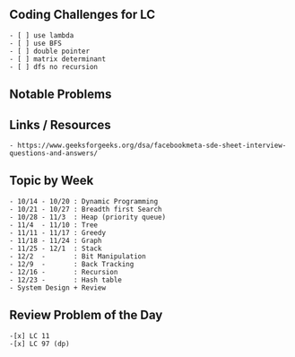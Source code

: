 ## Coding Challenges for LC
    - [ ] use lambda 
    - [ ] use BFS 
    - [ ] double pointer 
    - [ ] matrix determinant 
    - [ ] dfs no recursion

## Notable Problems

## Links / Resources 
    - https://www.geeksforgeeks.org/dsa/facebookmeta-sde-sheet-interview-questions-and-answers/

## Topic by Week
    - 10/14 - 10/20 : Dynamic Programming
    - 10/21 - 10/27 : Breadth first Search
    - 10/28 - 11/3  : Heap (priority queue)
    - 11/4  - 11/10 : Tree
    - 11/11 - 11/17 : Greedy
    - 11/18 - 11/24 : Graph
    - 11/25 - 12/1  : Stack
    - 12/2  -       : Bit Manipulation
    - 12/9  -       : Back Tracking 
    - 12/16 -       : Recursion 
    - 12/23 -       : Hash table
    - System Design + Review 

## Review Problem of the Day 
    -[x] LC 11
    -[x] LC 97 (dp)